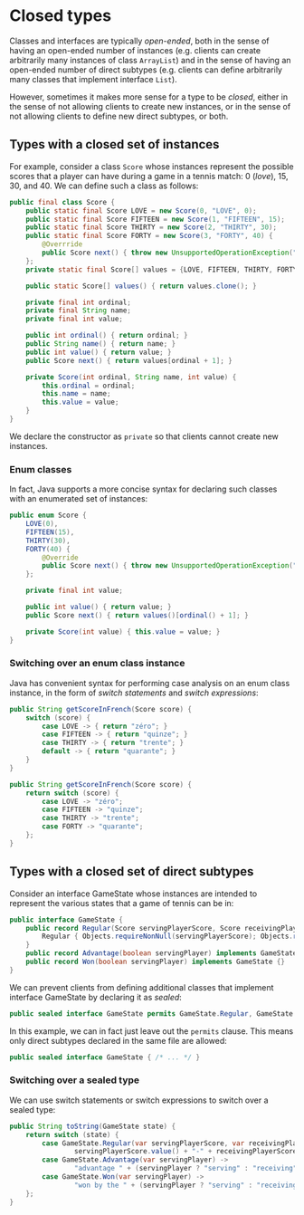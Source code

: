 # Closed types

Classes and interfaces are typically *open-ended*, both in the sense of having an open-ended number of instances (e.g. clients can create arbitrarily many instances of class `ArrayList`) and in the sense of having an open-ended number of direct subtypes (e.g. clients can define arbitrarily many classes that implement interface `List`).

However, sometimes it makes more sense for a type to be *closed*, either in the sense of not allowing clients to create new instances, or  in the sense of not allowing clients to define new direct subtypes, or both.

## Types with a closed set of instances

For example, consider a class `Score` whose instances represent the possible scores that a player can have during a game in a tennis match: 0 (*love*), 15, 30, and 40. We can define such a class as follows:
```java
public final class Score {
    public static final Score LOVE = new Score(0, "LOVE", 0);
    public static final Score FIFTEEN = new Score(1, "FIFTEEN", 15);
    public static final Score THIRTY = new Score(2, "THIRTY", 30);
    public static final Score FORTY = new Score(3, "FORTY", 40) {
        @Overrride
        public Score next() { throw new UnsupportedOperationException("There is no next score"); }
    };
    private static final Score[] values = {LOVE, FIFTEEN, THIRTY, FORTY};

    public static Score[] values() { return values.clone(); }

    private final int ordinal;
    private final String name;
    private final int value;

    public int ordinal() { return ordinal; }
    public String name() { return name; }
    public int value() { return value; }
    public Score next() { return values[ordinal + 1]; }

    private Score(int ordinal, String name, int value) {
        this.ordinal = ordinal;
        this.name = name;
        this.value = value;
    }
}
```

We declare the constructor as `private` so that clients cannot create new instances.

### Enum classes

In fact, Java supports a more concise syntax for declaring such classes with an enumerated set of instances:
```java
public enum Score {
    LOVE(0),
    FIFTEEN(15),
    THIRTY(30),
    FORTY(40) {
        @Override
        public Score next() { throw new UnsupportedOperationException("There is no next score"); }
    };

    private final int value;

    public int value() { return value; }
    public Score next() { return values()[ordinal() + 1]; }

    private Score(int value) { this.value = value; }
}
```

### Switching over an enum class instance

Java has convenient syntax for performing case analysis on an enum class instance, in the form of *switch statements* and *switch expressions*:
```java
public String getScoreInFrench(Score score) {
    switch (score) {
        case LOVE -> { return "zéro"; }
        case FIFTEEN -> { return "quinze"; }
        case THIRTY -> { return "trente"; }
        default -> { return "quarante"; }
    }
}
```
```java
public String getScoreInFrench(Score score) {
    return switch (score) {
        case LOVE -> "zéro";
        case FIFTEEN -> "quinze";
        case THIRTY -> "trente";
        case FORTY -> "quarante";
    };
}
```

## Types with a closed set of direct subtypes

Consider an interface GameState whose instances are intended to represent the various states that a game of tennis can be in:
```java
public interface GameState {
    public record Regular(Score servingPlayerScore, Score receivingPlayerScore) implements GameState {
        Regular { Objects.requireNonNull(servingPlayerScore); Objects.requireNonNull(receivingPlayerScore); }
    }
    public record Advantage(boolean servingPlayer) implements GameState {}
    public record Won(boolean servingPlayer) implements GameState {}
}
```
We can prevent clients from defining additional classes that implement interface GameState by declaring it as *sealed*:
```java
public sealed interface GameState permits GameState.Regular, GameState.Advantage, GameState.Won { /* ... */ }
```
In this example, we can in fact just leave out the `permits` clause. This means only direct subtypes declared in the same file are allowed:
```java
public sealed interface GameState { /* ... */ }
```

### Switching over a sealed type

We can use switch statements or switch expressions to switch over a sealed type:
```java
public String toString(GameState state) {
    return switch (state) {
        case GameState.Regular(var servingPlayerScore, var receivingPlayerScore) ->
                servingPlayerScore.value() + "-" + receivingPlayerScore.value();
        case GameState.Advantage(var servingPlayer) ->
                "advantage " + (servingPlayer ? "serving" : "receiving") + " player";
        case GameState.Won(var servingPlayer) ->
                "won by the " + (servingPlayer ? "serving" : "receiving") + " player";
    };
}
```
